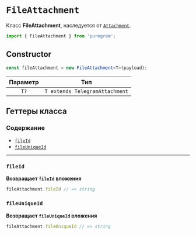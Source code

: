 # `FileAttachment`

Класс **FileAttachment**, наследуется от [`Attachment`](attachment.md).

```ts
import { FileAttachment } from 'puregram';
```

## Constructor

```ts
const fileAttachment = new FileAttachment<T>(payload);
```

| Параметр |              Тип               |
| :------: | :----------------------------: |
| `T?`     | `T extends TelegramAttachment` |

## Геттеры класса

### Содержание

* [`fileId`](#fileid)
* [`fileUniqueId`](#fileuniqueid)

---

### `fileId`

**Возвращает `fileId` вложения**

```ts
fileAttachment.fileId // => string
```

### `fileUniqueId`

**Возвращает `fileUniqueId` вложения**

```ts
fileAttachment.fileUniqueId // => string
```
